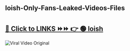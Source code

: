 
 ## loish-Only-Fans-Leaked-Videos-Files

# <h2><a href="https://mediaupload.pro?loish">🔗 Click to LINKS ⏩⏩ 👉 🟢 loish </a></h2>

<a href="https://mediaupload.pro?loish" rel="nofollow" data-target="animated-image.originalLink"><img src="https://i.ibb.co.com/xMMVF88/686577567.gif" alt="Viral Video Original" style="max-width: 100%; display: inline-block;" data-target="animated-image.originalImage"></a>